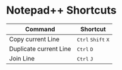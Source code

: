 # Notepad++ Shortcuts

|Command|Shortcut
|-|-
|Copy current Line|<kbd>Ctrl</kbd> <kbd>Shift</kbd> <kbd>X</kbd>
|Duplicate current Line|<kbd>Ctrl</kbd> <kbd>D</kbd>
|Join Line|<kbd>Ctrl</kbd> <kbd>J</kbd>